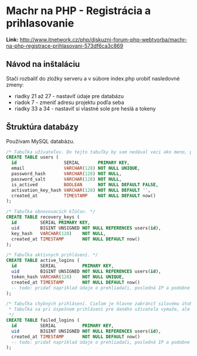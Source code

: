 # Machr na PHP - Registrácia a prihlasovanie

**Link:** http://www.itnetwork.cz/php/diskuzni-forum-php-webtvorba/machr-na-php-registrace-prihlasovani-573df6ca3c869

## Návod na inštaláciu

Stači rozbaliť do zložky serveru a v súbore index.php urobiť nasledovné zmeny:

- riadky 21 až 27 - nastaviť údaje pre databázu
- riadok 7 - zmeniť adresu projektu podľa seba
- riadky 33 a 34 - nastaviť si vlastné sole pre heslá a tokeny

## Štruktúra databázy

Používam MySQL databázu.

```sql
/* Tabuľka užívateľov. Do tejto tabuľky by som nedával veci ako meno, priezvisko, ... na to by slúžila tabuľka users_meta */
CREATE TABLE users (
  id                  SERIAL       PRIMARY KEY,
  email               VARCHAR(128) NOT NULL UNIQUE,
  password_hash       VARCHAR(128) NOT NULL,
  password_salt       VARCHAR(128) NOT NULL,
  is_actived          BOOLEAN      NOT NULL DEFAULT FALSE,
  activation_key_hash VARCHAR(128) NOT NULL DEFAULT '',
  created_at          TIMESTAMP    NOT NULL DEFAULT now()
);

/* Tabuľka obnovovacích kľúčov. */
CREATE TABLE recovery_keys (
  id         SERIAL PRIMARY KEY,
  uid        BIGINT UNSIGNED NOT NULL REFERENCES users(id),
  key_hash   VARCHAR(128)    NOT NULL,
  created_at TIMESTAMP       NOT NULL DEFAULT now()
);

/* Tabuľka aktívnych prihlásení. */
CREATE TABLE active_logins (
  id         SERIAL          PRIMARY KEY,
  uid        BIGINT UNSIGNED NOT NULL REFERENCES users(id),
  token_hash VARCHAR(128)    NOT NULL UNIQUE,
  created_at TIMESTAMP       NOT NULL DEFAULT now()
  -- todo: pridať napríklad údaje o prehliadači, posledná IP a podobne
);

/* Tabuľka chybných prihlásení. Cieľom je hlavne zabrániť silovému útoku na hádanie hesiel.
 * Tabuľka sa pri úspešnom prihlásení pre daného užívateľa vymaže, ale do budúcna sa môže použiť aj inak.
 */
CREATE TABLE failed_logins (
  id         SERIAL          PRIMARY KEY,
  uid        BIGINT UNSIGNED NOT NULL REFERENCES users(id),
  created_at TIMESTAMP       NOT NULL DEFAULT now()
  -- todo: pridať napríklad údaje o prehliadači, posledná IP a podobne
);
```
